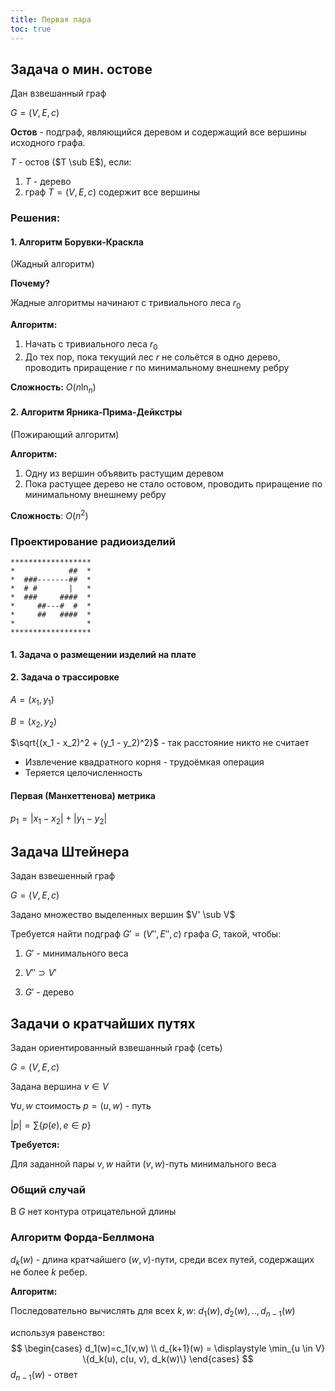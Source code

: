 ```yaml
---
title: Первая пара
toc: true
---
```


## Задача о мин. остове

Дан взвешанный граф

$G = (V, E, c)$

**Остов** - подграф, являющийся деревом и содержащий все вершины исходного графа.

$T$ - остов ($T \sub E$), если:

1. $T$ - дерево
2. граф $T = (V, E, c)$ содержит все вершины

### Решения:

#### 1. Алгоритм Борувки-Краскла

(Жадный алгоритм)

**Почему?**

Жадные алгоритмы начинают с тривиального леса $r_0$

**Алгоритм:**

1. Начать с тривиального леса $r_0$
2. До тех пор, пока текущий лес $r$ не сольётся в одно дерево, проводить приращение $r$ по минимальному внешнему ребру

**Сложность:**  $O(n\ln_{n})$

#### 2. Алгоритм Ярника-Прима-Дейкстры

(Пожирающий алгоритм)

**Алгоритм:**

1. Одну из вершин объявить растущим деревом
2. Пока растущее дерево не стало остовом, проводить приращение по минимальному внешнему ребру

**Сложность**: $O(n^{2})$

### Проектирование радиоизделий

```
******************
*            ##  *
*  ###-------##  *
*  # #       |   *
*  ###     ####  *
*     ##---#  #  *
*     ##   ####  *
*                *
******************
```

#### 1. Задача о размещении изделий на плате

#### 2. Задача о трассировке

$A = (x_1, y_1)$

$B = (x_2, y_2)$

$\sqrt{(x_1 - x_2)^2 + (y_1 - y_2)^2}$ - так расстояние никто не считает

* Извлечение квадратного корня - трудоёмкая операция
* Теряется целочисленность

#### Первая (Манхеттенова) метрика

$p_1 =|x_1 - x_2| + |y_1 - y_2|​$

## Задача Штейнера

Задан взвешенный граф

$G = (V, E, c)$

Задано множество выделенных вершин $V' \sub V$

Требуется найти подграф $G' = (V'', E'', c)$ графа $G$, такой, чтобы:

1. $G'$ - минимального веса
2. $V'' \supset V'$

3. $G'​$ - дерево

## Задачи о кратчайших путях

Задан ориентированный взвешанный граф (сеть)

$G = (V, E, c)$

Задана вершина $v \in V$

$\forall u, w$ стоимость $p = (u, w)$ - путь

$|p| = \sum \{p(e), e \in p\}$

**Требуется:**

Для заданной пары $v,w​$ найти $(v, w)​$-путь минимального веса

### Общий случай

В $G$ нет контура отрицательной длины

### Алгоритм Форда-Беллмона

$d_k(w)$ - длина кратчайшего $(w, v)$-пути, среди всех путей, содержащих не более $k$ ребер.

**Алгоритм:**

Последовательно вычислять для всех $k, w$: $d_1(w), d_2(w), .., d_{n-1}(w)$

используя равенство:
$$
\begin{cases}
d_1(w)=c_1(v,w) \\ 
d_{k+1}(w) = \displaystyle \min_{u \in V} \{d_k(u), c(u, v), d_k(w)\} 
\end{cases}
$$
$d_{n-1}(w)$ - ответ
